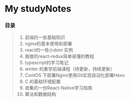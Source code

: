 #  My studyNotes

### 目录




>1. 前端的一些基础知识
>2. nginx的基本使用和部署
>3. react的一些小dom 实例
>4. 我做的react-redux简单易懂的教程
>5. typescript的学习笔记
>6. winter 的重学前端课程（待更新，持续更新）
>7. ContOS 下部署Nginx使用Git实现自动化部署Hexo
>8. C 的基础环境配置
>9. 收集的一份React-Native学习指南
>10. 算法和数据结构











